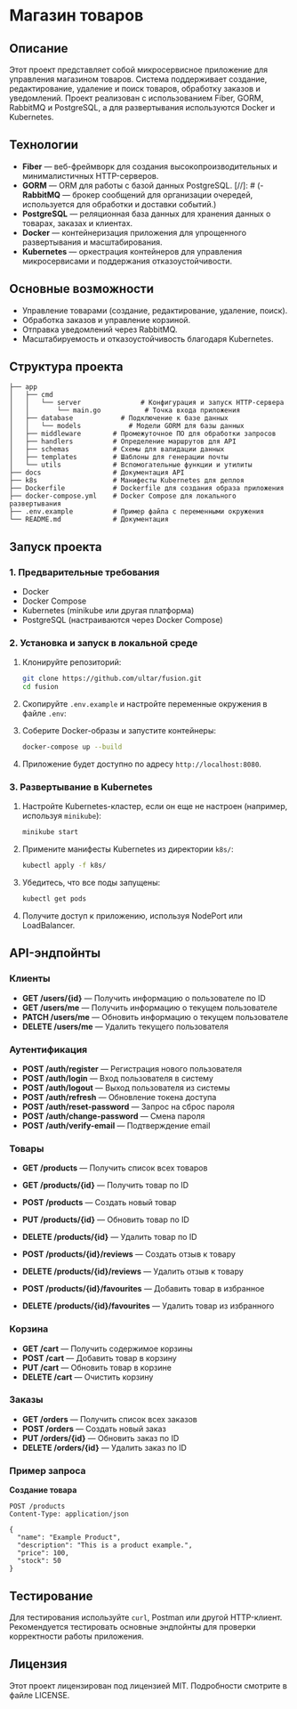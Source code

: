 # Магазин товаров

## Описание

Этот проект представляет собой микросервисное приложение для управления магазином товаров. Система поддерживает
создание, редактирование, удаление и поиск товаров, обработку заказов и уведомлений. Проект реализован с использованием
Fiber, GORM, RabbitMQ и PostgreSQL, а для развертывания используются Docker и Kubernetes.

## Технологии

- **Fiber** — веб-фреймворк для создания высокопроизводительных и минималистичных HTTP-серверов.
- **GORM** — ORM для работы с базой данных PostgreSQL.
[//]: # (- **RabbitMQ** — брокер сообщений для организации очередей, используется для обработки и доставки событий.)
- **PostgreSQL** — реляционная база данных для хранения данных о товарах, заказах и клиентах.
- **Docker** — контейнеризация приложения для упрощенного развертывания и масштабирования.
- **Kubernetes** — оркестрация контейнеров для управления микросервисами и поддержания отказоустойчивости.

## Основные возможности

- Управление товарами (создание, редактирование, удаление, поиск).
- Обработка заказов и управление корзиной.
- Отправка уведомлений через RabbitMQ.
- Масштабируемость и отказоустойчивость благодаря Kubernetes.

## Структура проекта

```plaintext
├── app
│   ├── cmd
│   │   └── server               # Конфигурация и запуск HTTP-сервера
│   │       └── main.go           # Точка входа приложения
│   ├── database            # Подключение к базе данных
│   │   └── models            # Модели GORM для базы данных
│   ├── middleware        # Промежуточное ПО для обработки запросов
│   ├── handlers          # Определение маршрутов для API
│   ├── schemas           # Схемы для валидации данных 
│   ├── templates         # Шаблоны для генерации почты
│   └── utils             # Вспомогательные функции и утилиты
├── docs                  # Документация API
├── k8s                   # Манифесты Kubernetes для деплоя
├── Dockerfile            # Dockerfile для создания образа приложения
├── docker-compose.yml    # Docker Compose для локального развертывания
├── .env.example          # Пример файла с переменными окружения
└── README.md             # Документация
```

## Запуск проекта

### 1. Предварительные требования

- Docker
- Docker Compose
- Kubernetes (minikube или другая платформа)
- PostgreSQL (настраиваются через Docker Compose)

### 2. Установка и запуск в локальной среде

1. Клонируйте репозиторий:
   ```bash
   git clone https://github.com/ultar/fusion.git
   cd fusion
   ```

2. Скопируйте `.env.example` и настройте переменные окружения в файле `.env`:

3. Соберите Docker-образы и запустите контейнеры:
   ```bash
   docker-compose up --build
   ```

4. Приложение будет доступно по адресу `http://localhost:8080`.

### 3. Развертывание в Kubernetes

1. Настройте Kubernetes-кластер, если он еще не настроен (например, используя `minikube`):
   ```bash
   minikube start
   ```

2. Примените манифесты Kubernetes из директории `k8s/`:
   ```bash
   kubectl apply -f k8s/
   ```

3. Убедитесь, что все поды запущены:
   ```bash
   kubectl get pods
   ```

4. Получите доступ к приложению, используя NodePort или LoadBalancer.

## API-эндпойнты

### Клиенты
- **GET /users/{id}** — Получить информацию о пользователе по ID
- **GET /users/me** — Получить информацию о текущем пользователе
- **PATCH /users/me** — Обновить информацию о текущем пользователе
- **DELETE /users/me** — Удалить текущего пользователя

### Аутентификация
- **POST /auth/register** — Регистрация нового пользователя
- **POST /auth/login** — Вход пользователя в систему
- **POST /auth/logout** — Выход пользователя из системы
- **POST /auth/refresh** — Обновление токена доступа
- **POST /auth/reset-password** — Запрос на сброс пароля
- **POST /auth/change-password** — Смена пароля
- **POST /auth/verify-email** — Подтверждение email

### Товары

- **GET /products** — Получить список всех товаров
- **GET /products/{id}** — Получить товар по ID
- **POST /products** — Создать новый товар
- **PUT /products/{id}** — Обновить товар по ID
- **DELETE /products/{id}** — Удалить товар по ID

- **POST /products/{id}/reviews** — Создать отзыв к товару
- **DELETE /products/{id}/reviews** — Удалить отзыв к товару

- **POST /products/{id}/favourites** — Добавить товар в избранное
- **DELETE /products/{id}/favourites** — Удалить товар из избранного

### Корзина
- **GET /cart** — Получить содержимое корзины
- **POST /cart** — Добавить товар в корзину
- **PUT /cart** — Обновить товар в корзине
- **DELETE /cart** — Очистить корзину

### Заказы

- **GET /orders** — Получить список всех заказов
- **POST /orders** — Создать новый заказ
- **PUT /orders/{id}** — Обновить заказ по ID
- **DELETE /orders/{id}** — Удалить заказ по ID

### Пример запроса

**Создание товара**

```http
POST /products
Content-Type: application/json

{
  "name": "Example Product",
  "description": "This is a product example.",
  "price": 100,
  "stock": 50
}
```

## Тестирование

Для тестирования используйте `curl`, Postman или другой HTTP-клиент. Рекомендуется тестировать основные эндпойнты для
проверки корректности работы приложения.

## Лицензия

Этот проект лицензирован под лицензией MIT. Подробности смотрите в файле LICENSE.